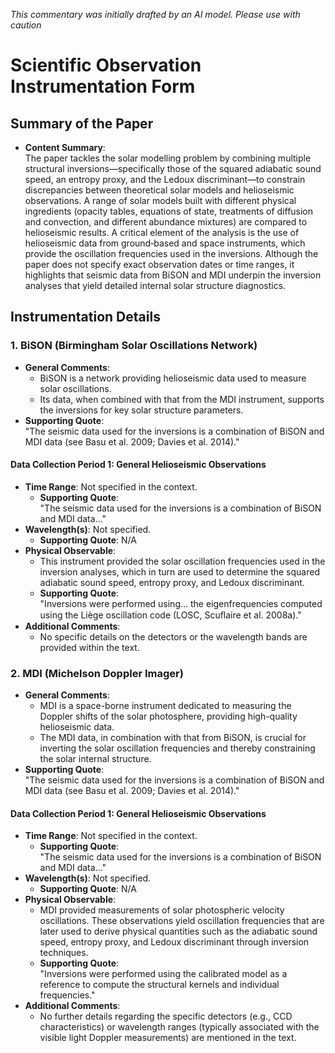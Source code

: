 _This commentary was initially drafted by an AI model. Please use with caution_

# Scientific Observation Instrumentation Form

## Summary of the Paper
- **Content Summary**:  
  The paper tackles the solar modelling problem by combining multiple structural inversions—specifically those of the squared adiabatic sound speed, an entropy proxy, and the Ledoux discriminant—to constrain discrepancies between theoretical solar models and helioseismic observations. A range of solar models built with different physical ingredients (opacity tables, equations of state, treatments of diffusion and convection, and different abundance mixtures) are compared to helioseismic results. A critical element of the analysis is the use of helioseismic data from ground‐based and space instruments, which provide the oscillation frequencies used in the inversions. Although the paper does not specify exact observation dates or time ranges, it highlights that seismic data from BiSON and MDI underpin the inversion analyses that yield detailed internal solar structure diagnostics.

## Instrumentation Details

### 1. BiSON (Birmingham Solar Oscillations Network)
- **General Comments**:
   - BiSON is a network providing helioseismic data used to measure solar oscillations.
   - Its data, when combined with that from the MDI instrument, supports the inversions for key solar structure parameters.
- **Supporting Quote**:  
   "The seismic data used for the inversions is a combination of BiSON and MDI data (see Basu et al. 2009; Davies et al. 2014)."
   
#### Data Collection Period 1: General Helioseismic Observations  
- **Time Range**: Not specified in the context.  
   - **Supporting Quote**:  
     "The seismic data used for the inversions is a combination of BiSON and MDI data..."  
- **Wavelength(s)**: Not specified.  
   - **Supporting Quote**: N/A  
- **Physical Observable**:  
   - This instrument provided the solar oscillation frequencies used in the inversion analyses, which in turn are used to determine the squared adiabatic sound speed, entropy proxy, and Ledoux discriminant.  
   - **Supporting Quote**:  
     "Inversions were performed using... the eigenfrequencies computed using the Liège oscillation code (LOSC, Scuﬂaire et al. 2008a)."  
- **Additional Comments**:  
   - No specific details on the detectors or the wavelength bands are provided within the text.

### 2. MDI (Michelson Doppler Imager)
- **General Comments**:
   - MDI is a space-borne instrument dedicated to measuring the Doppler shifts of the solar photosphere, providing high-quality helioseismic data.
   - The MDI data, in combination with that from BiSON, is crucial for inverting the solar oscillation frequencies and thereby constraining the solar internal structure.
- **Supporting Quote**:  
   "The seismic data used for the inversions is a combination of BiSON and MDI data (see Basu et al. 2009; Davies et al. 2014)."
   
#### Data Collection Period 1: General Helioseismic Observations  
- **Time Range**: Not specified in the context.
   - **Supporting Quote**:  
     "The seismic data used for the inversions is a combination of BiSON and MDI data..."
- **Wavelength(s)**: Not specified.
   - **Supporting Quote**: N/A
- **Physical Observable**:  
   - MDI provided measurements of solar photospheric velocity oscillations. These observations yield oscillation frequencies that are later used to derive physical quantities such as the adiabatic sound speed, entropy proxy, and Ledoux discriminant through inversion techniques.
   - **Supporting Quote**:  
     "Inversions were performed using the calibrated model as a reference to compute the structural kernels and individual frequencies."  
- **Additional Comments**:  
   - No further details regarding the specific detectors (e.g., CCD characteristics) or wavelength ranges (typically associated with the visible light Doppler measurements) are mentioned in the text.
